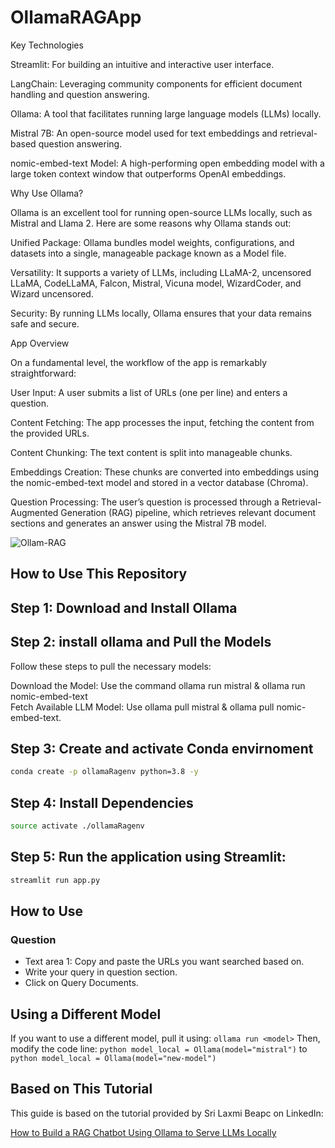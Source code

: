 # OllamaRAGApp

Key Technologies

Streamlit: For building an intuitive and interactive user interface.

LangChain: Leveraging community components for efficient document handling and question answering.

Ollama: A tool that facilitates running large language models (LLMs) locally.

Mistral 7B: An open-source model used for text embeddings and retrieval-based question answering.

nomic-embed-text Model: A high-performing open embedding model with a large token context window that outperforms OpenAI embeddings.

Why Use Ollama?

Ollama is an excellent tool for running open-source LLMs locally, such as Mistral and Llama 2. 
Here are some reasons why Ollama stands out:

Unified Package: Ollama bundles model weights, configurations, and datasets into a single, manageable package known as a Model file.

Versatility: It supports a variety of LLMs, including LLaMA-2, uncensored LLaMA, CodeLLaMA, Falcon, Mistral, Vicuna model, WizardCoder, and Wizard uncensored.

Security: By running LLMs locally, Ollama ensures that your data remains safe and secure.


App Overview

On a fundamental level, the workflow of the app is remarkably straightforward:

User Input: A user submits a list of URLs (one per line) and enters a question.

Content Fetching: The app processes the input, fetching the content from the provided URLs.

Content Chunking: The text content is split into manageable chunks.

Embeddings Creation: These chunks are converted into embeddings using the nomic-embed-text model and stored in a vector database (Chroma).

Question Processing: The user’s question is processed through a Retrieval-Augmented Generation (RAG) pipeline, which retrieves relevant document sections and generates an answer using the Mistral 7B model.

![Ollam-RAG](https://github.com/user-attachments/assets/d610dbdf-e77f-4aff-9500-3cbc884bf0c5)


## How to Use This Repository

## Step 1: Download and Install Ollama

## Step 2: install ollama and Pull the Models

Follow these steps to pull the necessary models:

Download the Model: Use the command        ollama run mistral & ollama run nomic-embed-text  
Fetch Available LLM Model: Use             ollama pull mistral & ollama pull nomic-embed-text.

## Step 3: Create and activate Conda envirnoment

```bash
conda create -p ollamaRagenv python=3.8 -y
```

## Step 4: Install Dependencies

```bash
source activate ./ollamaRagenv
```
## Step 5: Run the application using Streamlit:

```bash
streamlit run app.py
```

## How to Use

### Question

- Text area 1: Copy and paste the URLs you want searched based on.
- Write your query in question section.
- Click on Query Documents.

## Using a Different Model

If you want to use a different model, pull it using: `ollama run <model>`
Then, modify the code line:
`python model_local = Ollama(model="mistral")`
to
`python model_local = Ollama(model="new-model")`

## Based on This Tutorial

This guide is based on the tutorial provided by Sri Laxmi Beapc on LinkedIn:

[How to Build a RAG Chatbot Using Ollama to Serve LLMs Locally](https://www.linkedin.com/pulse/how-build-rag-chatbot-using-ollama-serve-llms-locally-sri-laxmi-beapc?utm_source=share&utm_medium=member_ios&utm_campaign=share_via)
